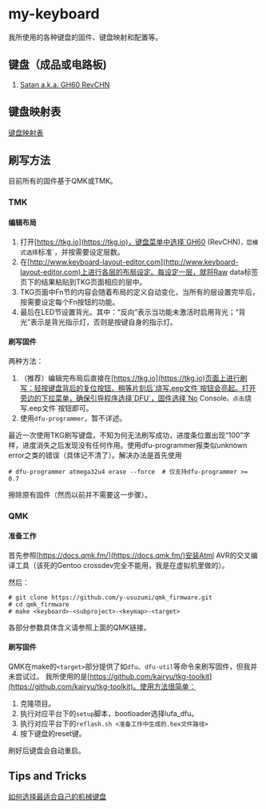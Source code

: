 # my-keyboard

我所使用的各种键盘的固件、键盘映射和配置等。

## 键盘（成品或电路板)

1. [Satan a.k.a. GH60 RevCHN](satan/README.md)

## 键盘映射表

[键盘映射表](keymaps/README.md)

## 刷写方法

目前所有的固件基于QMK或TMK。

### TMK

#### 编辑布局

1. 打开[https://tkg.io](https://tkg.io)，键盘菜单中选择`GH60 (RevCHN)`，层模式选择`标准`，并按需要设定层数。
1. 在[http://www.keyboard-layout-editor.com](http://www.keyboard-layout-editor.com)上进行各层的布局设定。每设定一层，就将Raw data标签页下的结果粘贴到TKG页面相应的层中。
1. TKG页面中Fn节的内容会随着布局的定义自动变化，当所有的层设置完毕后，按需要设定每个Fn按钮的功能。
1. 最后在LED节设置背光。其中：“反向”表示当功能未激活时启用背光；“背光”表示是背光指示灯，否则是按键自身的指示灯。

#### 刷写固件

两种方法：

1. （推荐）编辑完布局后直接在[https://tkg.io](https://tkg.io)页面上进行刷写：轻按键盘背后的复位按钮，稍等片刻后`烧写.eep文件`按钮会亮起。打开旁边的下拉菜单，确保引导程序选择`DFU`，固件选择`No Console`。点击`烧写.eep文件`按钮即可。
2. 使用`dfu-programmer`，暂不详述。

最近一次使用TKG刷写键盘，不知为何无法刷写成功，进度条位置出现“100”字样，进度消失之后发现没有任何作用。使用dfu-programmer报类似unknown error之类的错误（具体记不清了）。解决办法是首先使用
```
# dfu-programmer atmega32u4 erase --force  # 仅支持dfu-programmer >= 0.7
```
擦除原有固件（然而以前并不需要这一步骤）。

### QMK

#### 准备工作

首先参照[https://docs.qmk.fm/](https://docs.qmk.fm/)安装Atml AVR的交叉编译工具（该死的Gentoo crossdev完全不能用，我是在虚拟机里做的）。

然后：

```
# git clone https://github.com/y-usuzumi/qmk_firmware.git
# cd qmk_firmware
# make <keyboard>-<subproject>-<keymap>-<target>
```

各部分参数具体含义请参照上面的QMK链接。

#### 刷写固件

QMK在make的`<target>`部分提供了如`dfu`、`dfu-util`等命令来刷写固件，但我并未尝试过。
我所使用的是[https://github.com/kairyu/tkg-toolkit](https://github.com/kairyu/tkg-toolkit)。使用方法很简单：

1. 克隆项目。
1. 执行对应平台下的`setup`脚本，bootloader选择lufa_dfu。
1. 执行对应平台下的`reflash.sh <准备工作中生成的.hex文件路径>`
1. 按下键盘的reset键。

刷好后键盘会自动重启。


## Tips and Tricks

[如何选择最适合自己的机械键盘](HowToChooseYourBestKeyboard.md)
